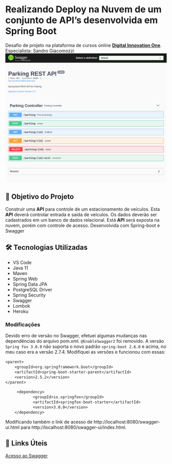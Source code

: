# Realizando Deploy na Nuvem de um conjunto de API’s desenvolvida em Spring Boot 
Desafio de projeto na plataforma de cursos online <a href="https://dio.me/"><strong> Digital Innovation One</strong></a>.<br>
Especialista: Sandro Giacomozzi
![preview](.preview.png)
## 🎯 Objetivo do Projeto
<p>Construir uma <strong>API</strong> para controle de um estacionamento de veículos. Esta <strong>API</strong> deverá controlar entrada e saída de veículos. 
Os dados deverão ser cadastrados em um banco de dados relacional.
Está <strong>API</strong> será exposta na nuvem, porém com controle de acesso. 
Desenvolvida com Spring-boot e Swagger</p>


## 🛠 Tecnologias Utilizadas


- VS Code
- Java 11
- Maven
- Spring Web
- Spring Data JPA
- PostgreSQL Driver
- Spring Security 
- Swagger
- Lombok
- Heroku


### Modificações 
Devido erro de versão no Swagger, efetuei algumas mudanças nas dependências do arquivo pom.xml.
`@EnableSwagger2` foi removido.
A versão `Spring fox 3.0.0` não suporta o novo padrão `spring-boot 2.6.0` e acima, no meu caso era a versão 2.7.4.
Modifiquei as versões e funcionou com essas: 

	<parent>
		<groupId>org.springframework.boot</groupId>
		<artifactId>spring-boot-starter-parent</artifactId> 
		<version>2.5.2</version>
	</parent>

  <!-- https://mvnrepository.com/artifact/io.springfox/springfox-boot-starter  para fazer o swagger funcionar -->
		 <dependency>
				<groupId>io.springfox</groupId>
				<artifactId>springfox-boot-starter</artifactId>
				<version>3.0.0</version>
		</dependency> 
Modificando também o link de acesso de http://localhost:8080/swagger-ui.html
para http://localhost:8080/swagger-ui/index.html.
## 🔗 Links Úteis
[Acesso ao Swagger](http://localhost:8080/swagger-ui/index.html)






